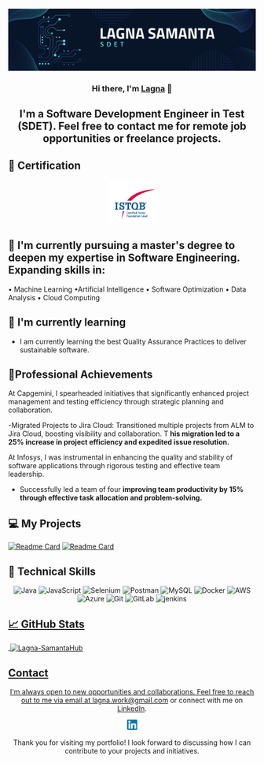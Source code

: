 
<p align="center">
  <a href="http://www.linkedin.com/in/lagna-samanta" target="_blank" rel="noreferrer">
    <img src="https://github.com/Lagna-SamantaHub/Lagna-SamantaHub/blob/main/Lagna%20Samanta%20Banner.png" alt="My banner">
  </a>
</p>

<h3 align="center">Hi there, I'm <a href="http://www.linkedin.com/in/lagna-samanta" rel="noreferrer">Lagna</a> 👋</h3>

<h2 align="center">I'm a Software Development Engineer in Test (SDET). Feel free to contact me for remote job opportunities or freelance projects. </h2>

  
## 🥇 Certification
<p align="center">
  <img src="https://github.com/Lagna-SamantaHub/Lagna-SamantaHub/blob/main/ISTQB.png" alt="Lagna | ISTQB" width="100 px"/>
</p>

## 🔭 I'm currently  pursuing a master's degree to deepen my expertise in Software Engineering. Expanding skills in:

• Machine Learning
•Artificial Intelligence
• Software Optimization 
• Data Analysis 
• Cloud Computing
  

## 🌱 I'm currently learning

- I am currently learning the best Quality Assurance Practices to deliver sustainable software.


## 🥇Professional Achievements

At Capgemini, I spearheaded initiatives that significantly enhanced project management and testing efficiency through strategic planning and collaboration.

-Migrated Projects to Jira Cloud: Transitioned multiple projects from ALM to Jira Cloud, boosting visibility and collaboration. T
<b>his migration led to a 25% increase in project efficiency and expedited issue resolution.</b>

At Infosys, I was instrumental in enhancing the quality and stability of software applications through rigorous testing and effective team leadership.
- Successfully led a team of four  <b> improving team productivity by 15% through effective task allocation and problem-solving.</b>



## 💻 My Projects 

[![Readme Card](https://github-readme-stats.vercel.app/api/pin/?username=Lagna-SamantaHub&repo=Guru99_BankingV1)](https://github.com/Lagna-SamantaHub/Guru99_BankingV1)
[![Readme Card](https://github-readme-stats.vercel.app/api/pin/?username=Lagna-SamantaHub&repo=PetStore_RestAssured_Automation_Tests)](https://github.com/Lagna-SamantaHub/PetStore_RestAssured_Automation_Tests)


## 💼 Technical Skills

<p align="center">
  <img src="https://img.shields.io/badge/Java-007396?style=for-the-badge&logo=java&logoColor=white" alt="Java">
  <img src="https://img.shields.io/badge/JavaScript-F7DF1E?style=for-the-badge&logo=javascript&logoColor=black" alt="JavaScript">
  <img src="https://img.shields.io/badge/Selenium-43B02A?style=for-the-badge&logo=selenium&logoColor=white" alt="Selenium">
  <img src="https://img.shields.io/badge/Postman-FF6C37?style=for-the-badge&logo=postman&logoColor=white" alt="Postman">
  <img src="https://img.shields.io/badge/MySQL-4479A1?style=for-the-badge&logo=mysql&logoColor=white" alt="MySQL">
  <img src="https://img.shields.io/badge/Docker-2496ED?style=for-the-badge&logo=docker&logoColor=white" alt="Docker">
  <img src="https://img.shields.io/badge/AWS-232F3E?style=for-the-badge&logo=amazon-aws&logoColor=white" alt="AWS">
  <img src="https://img.shields.io/badge/Azure-0089D6?style=for-the-badge&logo=microsoft-azure&logoColor=white" alt="Azure">
  <img src="https://img.shields.io/badge/Git-F05032?style=for-the-badge&logo=git&logoColor=white" alt="Git">
  <img src="https://img.shields.io/badge/GitLab-FCA121?style=for-the-badge&logo=gitlab&logoColor=white" alt="GitLab">
  <img src="https://www.vectorlogo.zone/logos/jenkins/jenkins-icon.svg" alt="jenkins" width="40" height="40"/> </a> <a href="https://www.linux.org/" target="_blank" rel="noreferrer"> 
</p>

## 📈 GitHub Stats 

<p>&nbsp;<img align="center" src="https://github-readme-stats.vercel.app/api?username=Lagna-SamantaHub&show_icons=true&locale=en" alt="Lagna-SamantaHub" /></p>

## Contact

<p align="center">I'm always open to new opportunities and collaborations. Feel free to reach out to me via email at <a href="mailto:lagna.work@gmail.com">lagna.work@gmail.com</a> or connect with me on <a href="http://www.linkedin.com/in/lagna-samanta">LinkedIn</a>.</p>

  <p align="center">
  <a href="http://www.linkedin.com/in/lagna-samanta">
    <img src="https://github.com/Lagna-SamantaHub/Lagna-SamantaHub/blob/main/LinkedinImg.png" alt="Lagna Samanta| LinkedIn" width="21px"/>
  </a>
 
</p>

<p align="center">Thank you for visiting my portfolio! I look forward to discussing how I can contribute to your projects and initiatives.</p>
